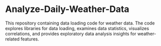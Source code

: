 # Analyze-Daily-Weather-Data
This repository containing data loading code for weather data. The code explores libraries for data loading, examines data statistics, visualizes correlations, and provides exploratory data analysis insights for weather-related features.
